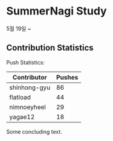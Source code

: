 # SummerNagi Study

5월 19일 ~ 

## Contribution Statistics

Push Statistics:

| Contributor | Pushes |
| ----------- | ------ |
| shinhong-gyu | 86 |
| flatload | 44 |
| nimnoeyheel | 29 |
| yagae12 | 18 |

Some concluding text.
